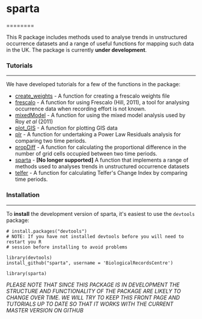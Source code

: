 # sparta
========

This R package includes methods used to analyse trends in unstructured occurrence datasets and a range of useful functions for mapping such data in the UK. The package is currently **under development**.

### Tutorials
----------------
  
We have developed tutorials for a few of the functions in the package:

* [create_weights](https://github.com/BiologicalRecordsCentre/sparta/wiki/create_weights) - A function for creating a frescalo weights file  
* [frescalo](https://github.com/BiologicalRecordsCentre/sparta/wiki/frescalo) - A function for using Frescalo (Hill, 2011), a tool for analysing occurrence data when recording effort is not known.
* [mixedModel](https://github.com/BiologicalRecordsCentre/sparta/wiki/mixedModel) - A function for using the mixed model analysis used by Roy *et al* (2011)
* [plot_GIS](https://github.com/BiologicalRecordsCentre/sparta/wiki/plot_GIS) - A function for plotting GIS data
* [plr](https://github.com/BiologicalRecordsCentre/sparta/wiki/plr) - A function for undertaking a Power Law Residuals analysis for comparing two time periods.
* [propDiff](https://github.com/BiologicalRecordsCentre/sparta/wiki/propDiff) - A function for calculating the proportional difference in the number of grid cells occupied between two time periods.
* [sparta](https://github.com/BiologicalRecordsCentre/sparta/wiki/sparta) - **[No longer supported]** A function that implements a range of methods used to analyses trends in unstructured occurrence datasets
* [telfer](https://github.com/BiologicalRecordsCentre/sparta/wiki/telfer) - A function for calculating Telfer's Change Index by comparing time periods. 


  
### Installation
----------------

To **install** the development version of sparta, it's easiest to use the `devtools` package:

    # install.packages("devtools")
    # NOTE: If you have not installed devtools before you will need to restart you R
    # session before installing to avoid problems
    
    library(devtools)
    install_github("sparta", username = 'BiologicalRecordsCentre')
    
    library(sparta)

*PLEASE NOTE THAT SINCE THIS PACKAGE IS IN DEVELOPMENT THE STRUCTURE AND FUNCTIONALITY OF THE PACKAGE ARE LIKELY TO CHANGE OVER TIME. WE WILL TRY TO KEEP THIS FRONT PAGE AND TUTORIALS UP TO DATE SO THAT IT WORKS WITH THE CURRENT MASTER VERSION ON GITHUB*